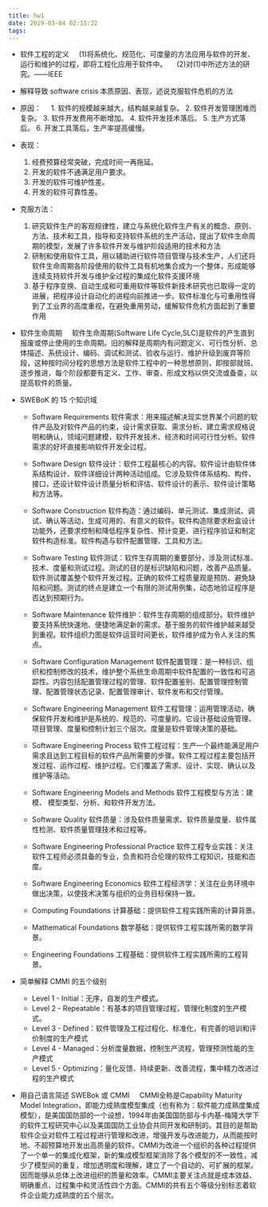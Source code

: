 ```yaml
---
title: hw1
date: 2019-03-04 02:15:22
tags:
---
```

- 软件工程的定义
    (1)将系统化、规范化、可度量的方法应用与软件的开发、运行和维护的过程，即将工程化应用于软件中。
    (2)对(1)中所述方法的研究。——IEEE

- 解释导致 software crisis 本质原因、表现，述说克服软件危机的方法
- 原因：
    1. 软件的规模越来越大，结构越来越复杂。
    2. 软件开发管理困难而复杂。
    3. 软件开发费用不断增加。
    4. 软件开发技术落后。
    5. 生产方式落后。
    6. 开发工具落后，生产率提高缓慢。
- 表现：
    1. 经费预算经常突破，完成时间一再拖延。
    2. 开发的软件不通满足用户要求。
    3. 开发的软件可维护性差。
    4. 开发的软件可靠性差。
- 克服方法：
    1. 研究软件生产的客观规律性，建立与系统化软件生产有关的概念、原则、方法、技术和工具，指导和支持软件系统的生产活动，提出了软件生命周期的模型，发展了许多软件开发与维护阶段适用的技术和方法
    2. 研制和使用软件工具，用以辅助进行软件项目管理与技术生产，人们还将软件生命周期各阶段使用的软件工具有机地集合成为一个整体，形成能够连续支持软件开发与维护全过程的集成化软件支援环境
    3. 基于程序变换、自动生成和可重用软件等软件新技术研究也已取得一定的进展，把程序设计自动化的进程向前推进一步。软件标准化与可重用性得到了工业界的高度重视，在避免重用劳动，缓解软件危机方面起到了重要作用

- 软件生命周期
    软件生命周期(Software Life Cycle,SLC)是软件的产生直到报废或停止使用的生命周期。旧的解释是周期内有问题定义、可行性分析、总体描述、系统设计、编码、调试和测试、验收与运行、维护升级到废弃等阶段，这种按时间分程的思想方法是软件工程中的一种思想原则，即按部就班、逐步推进，每个阶段都要有定义、工作、审查、形成文档以供交流或备查，以提高软件的质量。

- SWEBoK 的 15 个知识域
    - Software Requirements 软件需求：用来描述解决现实世界某个问题的软件产品及对软件产品的约束，设计需求获取、需求分析、建立需求规格说明和确认，领域问题建模，软件开发技术、经济和时间可行性分析。软件需求的好坏直接影响软件开发全过程。

    - Software Design 软件设计：软件工程最核心的内容。软件设计由软件体系结构设计、软件详细设计两种活动组成。它涉及软件体系结构、构件、接口，还设计软件设计质量分析和评估、软件设计的表示、软件设计策略和方法等。

    - Software Construction 软件构造：通过编码、单元测试、集成测试、调试、确认等活动，生成可用的、有意义的软件。软件构造除要求粉盒设计功能外，还要求控制和降低程序复杂性、预计变更、进行程序验证和制定软件构造标准。软件构造与软件配置管理、工具和方法。

    - Software Testing 软件测试：软件生存周期的重要部分，涉及测试标准、技术、度量和测试过程。测试的目的是标识缺陷和问题，改善产品质量。软件测试覆盖整个软件开发过程。正确的软件工程质量观是预防、避免缺陷和问题。测试的终点是建立一个有限的测试用例集，动态地验证程序是否达到预期行为。

    - Software Maintenance 软件维护：软件生存周期的组成部分。软件维护要支持系统快速地、便捷地满足新的需求。基于服务的软件维护越来越受到重视。软件组织力图是软件运营时间更长，软件维护成为令人关注的焦点。

    - Software Configuration Management 软件配置管理：是一种标识、组织和控制修改的技术，维护整个系统生命周期中软件配置的一致性和可追踪性。内容包括配置管理过程的管理、软件配置鉴别、配置管理控制管理、配置管理状态记录、配置管理审计、软件发布和交付管理。

    - Software Engineering Management 软件工程管理：运用管理活动，确保软件开发和维护是系统的、规范的、可度量的。它设计基础设施管理、项目管理、度量和控制计划三个层次。度量是软件管理决策的基础。

    - Software Engineering Process 软件工程过程：生产一个最终能满足用户需求且达到工程目标的软件产品所需要的步骤。软件工程过程主要包括开发过程、运作过程、维护过程。它们覆盖了需求、设计、实现、确认以及维护等活动。

    - Software Engineering Models and Methods 软件工程模型与方法：建模、 模型类型、分析、和软件开发方法。

    - Software Quality 软件质量：涉及软件质量需求、软件质量度量、软件属性检测、软件质量管理技术和过程等。

    - Software Engineering Professional Practice 软件工程专业实践：关注软件工程师必须具备的专业，负责和符合伦理的软件工程知识，技能和态度。

    - Software Engineering Economics 软件工程经济学：关注在业务环境中做出决策，以使技术决策与组织的业务目标保持一致。

    - Computing Foundations 计算基础：提供软件工程实践所需的计算背景。

    - Mathematical Foundations 数学基础：提供软件工程实践所需的数学背景。

    - Engineering Foundations 工程基础：提供软件工程实践所需的工程背景。

- 简单解释 CMMI 的五个级别

    - Level 1 - Initial：无序，自发的生产模式。
    - Level 2 - Repeatable：有基本的项目管理过程，管理化制度的生产模式。
    - Level 3 - Defined：软件管理及工程过程化、标准化，有完善的培训和评价制度的生产模式
    - Level 4 - Managed：分析度量数据，控制生产流程，管理预测性能的生产模式
    - Level 5 - Optimizing：量化反馈、持续更新、改善流程，集中精力改进过程的生产模式

- 用自己语言简述 SWEBok 或 CMMI
    CMMI全称是Capability Maturity Model Integration，即能力成熟度模型集成（也有称为：软件能力成熟度集成模型），是美国国防部的一个设想，1994年由美国国防部与卡内基-梅隆大学下的软件工程研究中心以及美国国防工业协会共同开发和研制的。其目的是帮助软件企业对软件工程过程进行管理和改进，增强开发与改进能力，从而能按时地、不超预算地开发出高质量的软件。CMMI为改进一个组织的各种过程提供了一个单一的集成化框架，新的集成模型框架消除了各个模型的不一致性，减少了模型间的重复，增加透明度和理解，建立了一个自动的、可扩展的框架。因而能够从总体上改进组织的质量和效率。CMMI主要关注点就是成本效益、明确重点、过程集中和灵活性四个方面。CMMI的共有五个等级分别标志着软件企业能力成熟度的五个层次。

